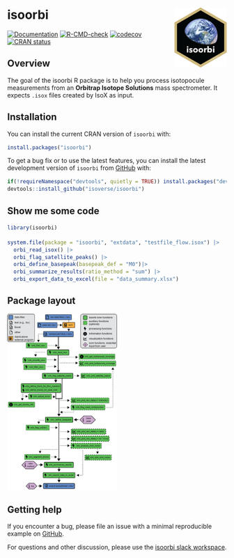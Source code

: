 
<!-- README.md is generated from README.Rmd. Please edit that file -->

# isoorbi <a href='https://isoorbi.isoverse.org/'> <img src="inst/www/logo.png" align="right" height="138" /> </a>

<!-- badges: start -->

[![Documentation](https://img.shields.io/badge/docs-online-green.svg)](https://isoorbi.isoverse.org/)
[![R-CMD-check](https://github.com/isoverse/isoorbi/workflows/R-CMD-check/badge.svg)](https://github.com/isoverse/isoorbi/actions)
[![codecov](https://codecov.io/gh/isoverse/isoorbi/branch/main/graph/badge.svg?token=SN0YDIJ6Y6)](https://app.codecov.io/gh/isoverse/isoorbi)
[![CRAN
status](https://www.r-pkg.org/badges/version/isoorbi)](https://CRAN.R-project.org/package=isoorbi)
<!-- badges: end -->

## Overview

The goal of the isoorbi R package is to help you process isotopocule
measurements from an **Orbitrap Isotope Solutions** mass spectrometer.
It expects <code>.isox</code> files created by IsoX as input.

## Installation

You can install the current CRAN version of `isoorbi` with:

``` r
install.packages("isoorbi")
```

To get a bug fix or to use the latest features, you can install the
latest development version of `isoorbi` from
[GitHub](https://github.com/) with:

``` r
if(!requireNamespace("devtools", quietly = TRUE)) install.packages("devtools")
devtools::install_github("isoverse/isoorbi")
```

## Show me some code

``` r
library(isoorbi)

system.file(package = "isoorbi", "extdata", "testfile_flow.isox") |>
  orbi_read_isox() |>
  orbi_flag_satellite_peaks() |>
  orbi_define_basepeak(basepeak_def = "M0")|> 
  orbi_summarize_results(ratio_method = "sum") |>
  orbi_export_data_to_excel(file = "data_summary.xlsx")
```

## Package layout

<img src="man/figures/figure_flowchart.png" style="width:50.0%" />

## Getting help

If you encounter a bug, please file an issue with a minimal reproducible
example on [GitHub](https://github.com/isoverse/isoorbi/issues).

For questions and other discussion, please use the [isoorbi slack
workspace](https://isoorbi.slack.com).
